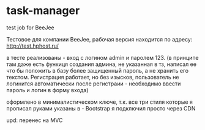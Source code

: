 # task-manager
test job for BeeJee

Тестовое для компании BeeJee, рабочая версия находится по адресу:
http://test.hphost.ru/

в тесте реализованы - вход с логином admin и паролем 123.
(в принципе там даже есть функиця создания админа, не указанная в тз, 
написал ее что бы положить в базу более защищенный пароль, а не хранить его текстом. Регистрация работает, но без изысков, 
пользователь не логинится автоматически после регистраии - необходимо ввести пароль и логин в форму входа)

оформлено в минималистическом ключе, т.к. все три стиля которые я прописал руками указаны в <head> - Bootstrap я подключил просто через CDN

upd: перенес на MVC
